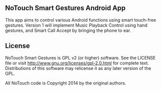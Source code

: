 NoTouch Smart Gestures Android App
----------------------------------
This app aims to control various Android functions using smart touch-free gestures. 
Version 1 will implement Music Playback Control using hand gestures, and Smart Call Accept by bringing the phone to ear.

License
-------
NoTouch Smart Gestures is GPL v2 (or higher) software. See the LICENSE file or visit http://www.gnu.org/licenses/gpl-2.0.html for complete text. Distributions of this software may relicense it as any later version of the GPL.

All NoTouch code is Copyright 2014 by the original authors.
